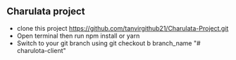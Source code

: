 ## Charulata project

- clone this project https://github.com/tanvirgithub21/Charulata-Project.git
- Open terminal then run npm install or yarn
- Switch to your git branch using git checkout b branch_name
"# charulota-client" 
